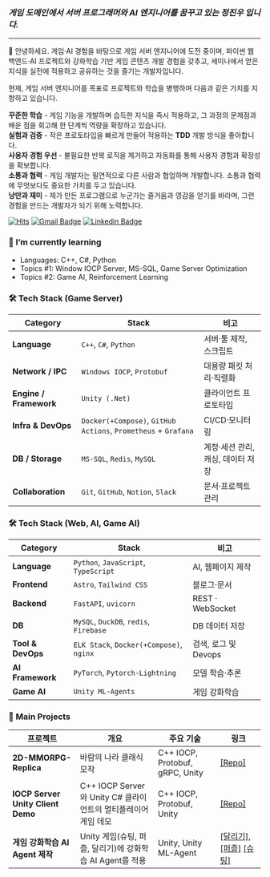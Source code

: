 ### _게임 도메인에서 서버 프로그래머와 AI 엔지니어를 꿈꾸고 있는 정진우 입니다._

---

👋 안녕하세요. 게임·AI 경험을 바탕으로 게임 서버 엔지니어에 도전 중이며, 파이썬 웹 백엔드‧AI 프로젝트와 강화학습 기반 게임 콘텐츠 개발 경험을 갖추고, 세미나에서 얻은 지식을 실전에 적용하고 공유하는 것을 즐기는 개발자입니다.


현재, 게임 서버 엔지니어를 목표로 프로젝트와 학습을 병행하며 다음과 같은 가치를 지향하고 있습니다.

**꾸준한 학습** - 게임 기능을 개발하며 습득한 지식을 즉시 적용하고, 그 과정의 문제점과 배운 점을 회고해 한 단계씩 역량을 확장하고 있습니다. <br/>
**실험과 검증** - 작은 프로토타입을 빠르게 만들어 적용하는 **TDD** 개발 방식을 좋아합니다. <br/>
**사용자 경험 우선** - 불필요한 반복 로직을 제거하고 자동화를 통해 사용자 경험과 확장성을 확보합니다. <br/>
**소통과 협력** - 게임 개발자는 필연적으로 다른 사람과 협업하며 개발합니다. 소통과 협력에 무엇보다도 중요한 가치를 두고 있습니다. <br/>
**낭만과 재미** - 제가 만든 프로그램으로 누군가는 즐거움과 영감을 얻기를 바라며, 그런 경험을 만드는 개발자가 되기 위해 노력합니다. <br/>

[![Hits](https://myhits.vercel.app/api/hit/https%3A%2F%2Fgithub.com%2Fwlsdn2749?color=green&label=Hits&size=small)](https://myhits.vercel.app)
[![Gmail Badge](https://img.shields.io/badge/-Gmail-d14836?style=flat-square&logo=Gmail&logoColor=white&link=mailto:jinwoo.jung.ai@gmail.com)](mailto:jinwoo.jung.ai@gmail.com)
[![Linkedin Badge](https://img.shields.io/badge/-LinkedIn-blue?style=flat-square&logo=Linkedin&logoColor=white&link=https://www.linkedin.com/in/serotina/)](https://www.linkedin.com/in/serotina/)
<!-- 개인 정보 -->
### 🌱 I’m currently learning
- Languages: C++, C#, Python
- Topics #1: Window IOCP Server, MS-SQL, Game Server Optimization
- Topics #2: Game AI, Reinforcement Learning


<!-- 기술 스택 Section -->

### 🛠️ Tech Stack (Game Server)
| Category | Stack | 비고 |
|-----------|-------|------|
| **Language** | `C++`, `C#`, `Python` | 서버‧툴 제작, 스크립트|
| **Network / IPC** | `Windows IOCP`, `Protobuf` | 대용량 패킷 처리·직렬화 |
| **Engine / Framework** | `Unity (.Net)` | 클라이언트 프로토타입 |
| **Infra & DevOps** | `Docker(+Compose)`, `GitHub Actions`, `Prometheus` + `Grafana` | CI/CD·모니터링 |
| **DB / Storage** | `MS-SQL`, `Redis`, `MySQL`| 계정·세션 관리, 캐싱, 데이터 저장 |
| **Collaboration** | `Git`, `GitHub`, `Notion`, `Slack` | 문서·프로젝트 관리 |


### 🛠️ Tech Stack (Web, AI, Game AI)
| Category | Stack | 비고 |
|-----------|-------|------|
| **Language** | `Python`, `JavaScript`, `TypeScript` | AI, 웹페이지 제작|
| **Frontend** | `Astro`, `Tailwind CSS` | 블로그·문서 |
| **Backend** | `FastAPI`, `uvicorn` | REST · WebSocket |
| **DB** | `MySQL`, `DuckDB`, `redis`, `Firebase` | DB 데이터 저장 |
| **Tool & DevOps** | `ELK Stack`, `Docker(+Compose)`, `nginx`| 검색, 로그 및 Devops |
| **AI Framework** | `PyTorch`, `Pytorch-Lightning` | 모델 학습·추론 |
| **Game AI** | `Unity ML-Agents` | 게임 강화학습 |



<!-- 프로젝트 Section -->
### 🌟 Main Projects
| 프로젝트 | 개요 | 주요 기술 | 링크 |
|----------|------|-----------|------|
| **2D-MMORPG-Replica** | 바람의 나라 클래식 모작 | C++ IOCP, Protobuf, gRPC, Unity | [[Repo]](https://github.com/wlsdn2749/2d-mmorpg-replica-server) |
| **IOCP Server Unity Client Demo** | C++ IOCP Server와 Unity C# 클라이언트의 멀티플레이어 게임 데모 | C++ IOCP, Protobuf, Unity | [[Repo]](https://github.com/wlsdn2749/iocp-server-unity-client-demo) |
| **게임 강화학습 AI Agent 제작** | Unity 게임(슈팅, 퍼즐, 달리기)에 강화학습 AI Agent를 적용 | Unity, Unity ML-Agent | [[달리기]](https://github.com/wlsdn2749/Kimchi-Run-AI), [[퍼즐]](https://github.com/wlsdn2749/unity-ml-agent-brickbreaker) [[슈팅]]() |

### 


